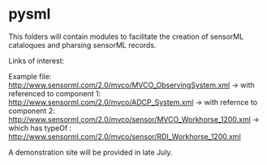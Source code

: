 # pysml
This folders will contain modules to facilitate the creation of sensorML cataloques and pharsing sensorML records. 

Links of interest:

Example file: http://www.sensorml.com/2.0/mvco/MVCO_ObservingSystem.xml
  -> with referenced to component 1: http://www.sensorml.com/2.0/mvco/ADCP_System.xml
    -> with refernce to component 2: http://www.sensorml.com/2.0/mvco/sensor/MVCO_Workhorse_1200.xml
      -> which has typeOf : http://www.sensorml.com/2.0/mvco/sensor/RDI_Workhorse_1200.xml

A demonstration site will be provided in late July.
